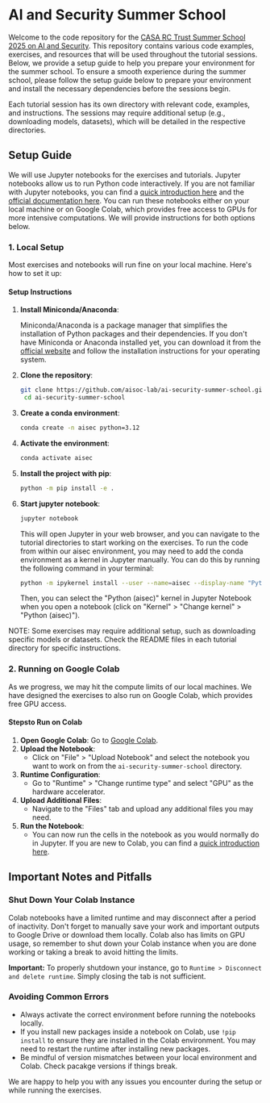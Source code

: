 # AI and Security Summer School

Welcome to the code repository for the [CASA RC Trust Summer School 2025 on AI and Security](https://casa.rub.de/veranstaltungen/casa-summer-school/casa-rct-summer-school-2025). This repository contains various code examples, exercises, and resources that will be used throughout the tutorial sessions. 
Below, we provide a setup guide to help you prepare your environment for the summer school.
To ensure a smooth experience during the summer school, please follow the setup guide below to prepare your environment and install the necessary dependencies before the sessions begin.


Each tutorial session has its own directory with relevant code, examples, and instructions.
The sessions may require additional setup (e.g., downloading models, datasets), which will be detailed in the respective directories.


## Setup Guide
We will use Jupyter notebooks for the exercises and tutorials. Jupyter notebooks allow us to run Python code interactively. 
If you are not familiar with Jupyter notebooks, you can find a [quick introduction here](https://www.dataquest.io/blog/jupyter-notebook-tutorial/) and the [official documentation here](https://jupyter.org/documentation).
You can run these notebooks either on your local machine or on Google Colab, which provides free access to GPUs for more intensive computations. We will provide instructions for both options below.


### 1. Local Setup
Most exercises and notebooks will run fine on your local machine. Here's how to set it up:



#### Setup Instructions

1. **Install Miniconda/Anaconda**:

   Miniconda/Anaconda is a package manager that simplifies the installation of Python packages and their dependencies. 
   If you don't have Miniconda or Anaconda installed yet, you can download it from the [official website](https://docs.conda.io/en/latest/miniconda.html) and follow the installation instructions for your operating system.

2. **Clone the repository**:
   ```bash
   git clone https://github.com/aisoc-lab/ai-security-summer-school.git
    cd ai-security-summer-school
    ```
3. **Create a conda environment**:
    ```bash
    conda create -n aisec python=3.12
    ```
4. **Activate the environment**:
    ```bash
    conda activate aisec
    ```
5. **Install the project with pip**:
    ```bash
    python -m pip install -e .
    ```
6. **Start jupyter notebook**:
    ```bash
    jupyter notebook
    ```
   This will open Jupyter in your web browser, and you can navigate to the tutorial directories to start working on the exercises.
   To run the code from within our aisec environment, you may need to add the conda environment as a kernel in Jupyter manually. You can do this by running the following command in your terminal:
   ```bash
   python -m ipykernel install --user --name=aisec --display-name "Python (aisec)"
   ```
   Then, you can select the "Python (aisec)" kernel in Jupyter Notebook when you open a notebook (click on "Kernel" > "Change kernel" > "Python (aisec)").


NOTE: Some exercises may require additional setup, such as downloading specific models or datasets. Check the README files in each tutorial directory for specific instructions.

### 2. Running on Google Colab
As we progress, we may hit the compute limits of our local machines. We have designed the exercises to also run on Google Colab, which provides free GPU access.

#### Stepsto Run on Colab
1. **Open Google Colab**:
   Go to [Google Colab](https://colab.research.google.com/).
2. **Upload the Notebook**:
   - Click on "File" > "Upload Notebook" and select the notebook you want to work on from the `ai-security-summer-school` directory.
3. **Runtime Configuration**:
   - Go to "Runtime" > "Change runtime type" and select "GPU" as the hardware accelerator.
4. **Upload Additional Files**:
   - Navigate to the "Files" tab and upload any additional files you may need.
5. **Run the Notebook**:
   - You can now run the cells in the notebook as you would normally do in Jupyter. If you are new to Colab, you can find a [quick introduction here](https://colab.research.google.com/notebooks/intro.ipynb).


## Important Notes and Pitfalls

### Shut Down Your Colab Instance
Colab notebooks have a limited runtime and may disconnect after a period of inactivity.
Don't forget to manually save your work and important outputs to Google Drive or download them locally. 
Colab also has limits on GPU usage, so remember to shut down your Colab instance when you are done working or taking a break to avoid hitting the limits.

**Important:** To properly shutdown your instance, go to `Runtime > Disconnect and delete runtime`. Simply closing the tab is not sufficient.

### Avoiding Common Errors
* Always activate the correct environment before running the notebooks locally.
* If you install new packages inside a notebook on Colab, use `!pip install` to ensure they are installed in the Colab environment. You may need to restart the runtime after installing new packages.
* Be mindful of version mismatches between your local environment and Colab. Check pacakge versions if things break.

We are happy to help you with any issues you encounter during the setup or while running the exercises.


